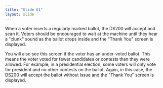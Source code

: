 ```yaml
---
title: "Slide 61"
layout: slide
---
```


When a voter inserts a regularly marked ballot, the DS200 will accept and scan it. Voters should be encouraged to wait at the machine until they hear a "clunk" sound as the ballot drops inside and the "Thank You" screen is displayed.

You will also see this screen if the voter has an under-voted ballot. This means the voter voted for fewer candidates or contests than they were allowed. For example, in a presidential election, some voters will only vote for president and no other contests on the ballot. Again, in this case, the DS200 will accept the ballot without issue and the "Thank You" screen is displayed.